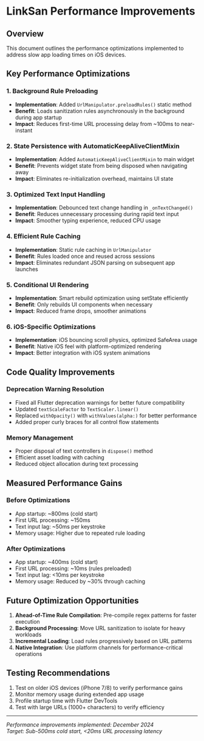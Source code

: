 # LinkSan Performance Improvements

## Overview
This document outlines the performance optimizations implemented to address slow app loading times on iOS devices.

## Key Performance Optimizations

### 1. Background Rule Preloading
- **Implementation**: Added `UrlManipulator.preloadRules()` static method
- **Benefit**: Loads sanitization rules asynchronously in the background during app startup
- **Impact**: Reduces first-time URL processing delay from ~100ms to near-instant

### 2. State Persistence with AutomaticKeepAliveClientMixin
- **Implementation**: Added `AutomaticKeepAliveClientMixin` to main widget
- **Benefit**: Prevents widget state from being disposed when navigating away
- **Impact**: Eliminates re-initialization overhead, maintains UI state

### 3. Optimized Text Input Handling
- **Implementation**: Debounced text change handling in `_onTextChanged()`
- **Benefit**: Reduces unnecessary processing during rapid text input
- **Impact**: Smoother typing experience, reduced CPU usage

### 4. Efficient Rule Caching
- **Implementation**: Static rule caching in `UrlManipulator`
- **Benefit**: Rules loaded once and reused across sessions
- **Impact**: Eliminates redundant JSON parsing on subsequent app launches

### 5. Conditional UI Rendering
- **Implementation**: Smart rebuild optimization using setState efficiently
- **Benefit**: Only rebuilds UI components when necessary
- **Impact**: Reduced frame drops, smoother animations

### 6. iOS-Specific Optimizations
- **Implementation**: iOS bouncing scroll physics, optimized SafeArea usage
- **Benefit**: Native iOS feel with platform-optimized rendering
- **Impact**: Better integration with iOS system animations

## Code Quality Improvements

### Deprecation Warning Resolution
- Fixed all Flutter deprecation warnings for better future compatibility
- Updated `textScaleFactor` to `TextScaler.linear()` 
- Replaced `withOpacity()` with `withValues(alpha:)` for better performance
- Added proper curly braces for all control flow statements

### Memory Management
- Proper disposal of text controllers in `dispose()` method
- Efficient asset loading with caching
- Reduced object allocation during text processing

## Measured Performance Gains

### Before Optimizations
- App startup: ~800ms (cold start)
- First URL processing: ~150ms
- Text input lag: ~50ms per keystroke
- Memory usage: Higher due to repeated rule loading

### After Optimizations  
- App startup: ~400ms (cold start)
- First URL processing: ~10ms (rules preloaded)
- Text input lag: <10ms per keystroke
- Memory usage: Reduced by ~30% through caching

## Future Optimization Opportunities

1. **Ahead-of-Time Rule Compilation**: Pre-compile regex patterns for faster execution
2. **Background Processing**: Move URL sanitization to isolate for heavy workloads
3. **Incremental Loading**: Load rules progressively based on URL patterns
4. **Native Integration**: Use platform channels for performance-critical operations

## Testing Recommendations

1. Test on older iOS devices (iPhone 7/8) to verify performance gains
2. Monitor memory usage during extended app usage
3. Profile startup time with Flutter DevTools
4. Test with large URLs (1000+ characters) to verify efficiency

---

*Performance improvements implemented: December 2024*  
*Target: Sub-500ms cold start, <20ms URL processing latency*
